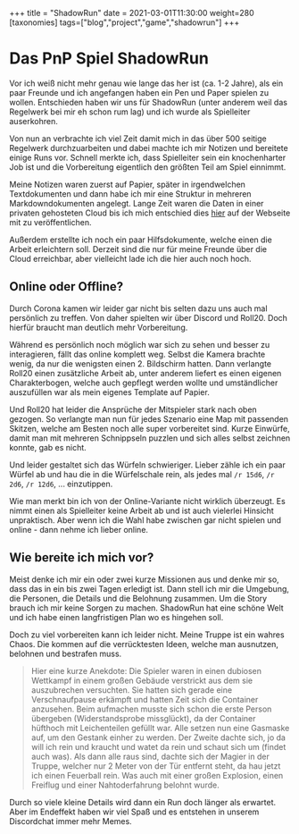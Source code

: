 +++
title = "ShadowRun"
date = 2021-03-01T11:30:00
weight=280
[taxonomies]
tags=["blog","project","game","shadowrun"]
+++

# Das PnP Spiel ShadowRun

Vor ich weiß nicht mehr genau wie lange das her ist (ca. 1-2 Jahre), als ein paar Freunde und ich 
angefangen haben ein Pen und Paper spielen zu wollen. Entschieden haben wir uns für ShadowRun 
(unter anderem weil das Regelwerk bei mir eh schon rum lag) und ich wurde als Spielleiter
auserkohren.

<!-- more -->

Von nun an verbrachte ich viel Zeit damit mich in das über 500 seitige Regelwerk durchzuarbeiten und
dabei machte ich mir Notizen und bereitete einige Runs vor. Schnell merkte ich, dass Spielleiter 
sein ein knochenharter Job ist und die Vorbereitung eigentlich den größten Teil am Spiel einnimmt.

Meine Notizen waren zuerst auf Papier, später in irgendwelchen Textdokumenten und dann habe ich
mir eine Struktur in mehreren Markdowndokumenten angelegt. Lange Zeit waren die Daten in einer
privaten gehosteten Cloud bis ich mich entschied dies [hier](@/projects/shadowrun/rules/_index.md) 
auf der Webseite mit zu veröffentlichen.

Außerdem erstellte ich noch ein paar Hilfsdokumente, welche einen die Arbeit erleichtern soll.
Derzeit sind die nur für meine Freunde über die Cloud erreichbar, aber vielleicht lade ich die
hier auch noch hoch.

## Online oder Offline?

Durch Corona kamen wir leider gar nicht bis selten dazu uns auch mal persönlich zu treffen. Von
daher spielten wir über Discord und Roll20. Doch hierfür braucht man deutlich mehr Vorbereitung.

Während es persönlich noch möglich war sich zu sehen und besser zu interagieren, fällt das online
komplett weg. Selbst die Kamera brachte wenig, da nur die wenigsten einen 2. Bildschirm hatten.
Dann verlangte Roll20 einen zusätzliche Arbeit ab, unter anderem liefert es einen eigenen 
Charakterbogen, welche auch gepflegt werden wollte und umständlicher auszufüllen war als mein 
eigenes Template auf Papier.

Und Roll20 hat leider die Ansprüche der Mitspieler stark nach oben gezogen. So verlangte man nun
für jedes Szenario eine Map mit passenden Skitzen, welche am Besten noch alle super vorbereitet
sind. Kurze Einwürfe, damit man mit mehreren Schnippseln puzzlen und sich alles selbst zeichnen
konnte, gab es nicht.

Und leider gestaltet sich das Würfeln schwieriger. Lieber zähle ich ein paar Würfel ab und hau die
in die Würfelschale rein, als jedes mal `/r 15d6`, `/r 2d6`, `/r 12d6`, ... einzutippen.

Wie man merkt bin ich von der Online-Variante nicht wirklich überzeugt. Es nimmt einen als
Spielleiter keine Arbeit ab und ist auch vielerlei Hinsicht unpraktisch. Aber wenn ich die Wahl
habe zwischen gar nicht spielen und online - dann nehme ich lieber online.

## Wie bereite ich mich vor?

Meist denke ich mir ein oder zwei kurze Missionen aus und denke mir so, dass das in ein bis zwei
Tagen erledigt ist. Dann stell ich mir die Umgebung, die Personen, die Details und die Belohnung
zusammen. Um die Story brauch ich mir keine Sorgen zu machen. ShadowRun hat eine schöne Welt und
ich habe einen langfristigen Plan wo es hingehen soll.

Doch zu viel vorbereiten kann ich leider nicht. Meine Truppe ist ein wahres Chaos. Die kommen auf
die verrücktesten Ideen, welche man ausnutzen, belohnen und bestrafen muss.

> Hier eine kurze Anekdote: Die Spieler waren in einen dubiosen Wettkampf in einem großen Gebäude
> verstrickt aus dem sie auszubrechen versuchten. Sie hatten sich gerade eine Verschnaufpause
> erkämpft und hatten Zeit sich die Container anzusehen. Beim aufmachen musste sich schon die erste
> Person übergeben (Widerstandsprobe missglückt), da der Container hüfthoch mit Leichenteilen
> gefüllt war. Alle setzen nun eine Gasmaske auf, um den Gestank einher zu werden.
> Der Zweite dachte sich, jo da will ich rein und kraucht und watet da rein und schaut
> sich um (findet auch was). Als dann alle raus sind, dachte sich der Magier in der Truppe, welcher
> nur 2 Meter von der Tür entfernt steht, da hau jetzt ich einen Feuerball rein. Was auch mit einer
> großen Explosion, einen Freiflug und einer Nahtoderfahrung belohnt wurde.

Durch so viele kleine Details wird dann ein Run doch länger als erwartet. Aber im Endeffekt haben
wir viel Spaß und es entstehen in unserem Discordchat immer mehr Memes.
